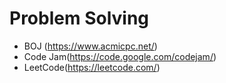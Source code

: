 # Problem Solving
- BOJ (https://www.acmicpc.net/)
- Code Jam(https://code.google.com/codejam/)
- LeetCode(https://leetcode.com/)
